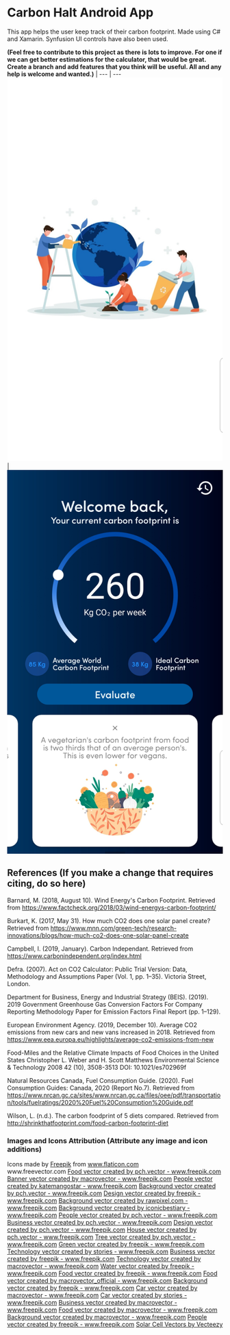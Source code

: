# Carbon Halt Android App
This app helps the user keep track of their carbon footprint. Made using C# and Xamarin. Synfusion UI controls have also been used.

**(Feel free to contribute to this project as there is lots to improve. For one if we can get better estimations for the calculator, that would be great. Create a branch and add features that you think will be useful. All and any help is welcome and wanted.)**
    | 
--- | --- 
![alt text](https://github.com/JimmyXelectroN/Carbon-Halt-Android-App/blob/master/Preview/1.jpg) |   ![alt text](https://github.com/JimmyXelectroN/Carbon-Halt-Android-App/blob/master/Preview/2.jpg)
## References (If you make a change that requires citing, do so here)

Barnard, M. (2018, August 10). Wind Energy's Carbon Footprint. Retrieved from https://www.factcheck.org/2018/03/wind-energys-carbon-footprint/

Burkart, K. (2017, May 31). How much CO2 does one solar panel create? Retrieved from https://www.mnn.com/green-tech/research-innovations/blogs/how-much-co2-does-one-solar-panel-create

Campbell, I. (2019, January). Carbon Independant. Retrieved from https://www.carbonindependent.org/index.html

Defra. (2007). Act on CO2 Calculator: Public Trial Version: Data, Methodology and Assumptions Paper (Vol. 1, pp. 1–35). Victoria Street, London.

Department for Business, Energy and Industrial Strategy (BEIS). (2019). 2019 Government Greenhouse Gas Conversion Factors For Company Reporting Methodology Paper for Emission Factors Final Report (pp. 1–129).

European Environment Agency. (2019, December 10). Average CO2 emissions from new cars and new vans increased in 2018. Retrieved from https://www.eea.europa.eu/highlights/average-co2-emissions-from-new

Food-Miles and the Relative Climate Impacts of Food Choices in the United States
Christopher L. Weber and H. Scott Matthews
Environmental Science & Technology 2008 42 (10), 3508-3513
DOI: 10.1021/es702969f

Natural Resources Canada, Fuel Consumption Guide. (2020). Fuel Consumption Guides: Canada, 2020 (Report No.7). Retrieved from https://www.nrcan.gc.ca/sites/www.nrcan.gc.ca/files/oee/pdf/transportation/tools/fuelratings/2020%20Fuel%20Consumption%20Guide.pdf

Wilson, L. (n.d.). The carbon foodprint of 5 diets compared. Retrieved from http://shrinkthatfootprint.com/food-carbon-footprint-diet

### Images and Icons Attribution (Attribute any image and icon additions)

<div>Icons made by <a href="https://www.flaticon.com/authors/freepik" title="Freepik">Freepik</a> from <a href="https://www.flaticon.com/" title="Flaticon">www.flaticon.com</a></div>
www.freevector.com
<a href="https://www.freepik.com/free-photos-vectors/food">Food vector created by pch.vector - www.freepik.com</a>
<a href="https://www.freepik.com/free-photos-vectors/banner">Banner vector created by macrovector - www.freepik.com</a>
<a href="https://www.freepik.com/free-photos-vectors/people">People vector created by katemangostar - www.freepik.com</a>
<a href="https://www.freepik.com/free-photos-vectors/background">Background vector created by pch.vector - www.freepik.com</a>
<a href="https://www.freepik.com/free-photos-vectors/design">Design vector created by freepik - www.freepik.com</a>
<a href="https://www.freepik.com/free-photos-vectors/background">Background vector created by rawpixel.com - www.freepik.com</a>
<a href="https://www.freepik.com/free-photos-vectors/background">Background vector created by iconicbestiary - www.freepik.com</a>
<a href="https://www.freepik.com/free-photos-vectors/people">People vector created by pch.vector - www.freepik.com</a>
<a href="https://www.freepik.com/free-photos-vectors/business">Business vector created by pch.vector - www.freepik.com</a>
<a href="https://www.freepik.com/free-photos-vectors/design">Design vector created by pch.vector - www.freepik.com</a>
<a href="https://www.freepik.com/free-photos-vectors/house">House vector created by pch.vector - www.freepik.com</a>
<a href="https://www.freepik.com/free-photos-vectors/tree">Tree vector created by pch.vector - www.freepik.com</a>
<a href="https://www.freepik.com/free-photos-vectors/green">Green vector created by freepik - www.freepik.com</a>
<a href="https://www.freepik.com/free-photos-vectors/technology">Technology vector created by stories - www.freepik.com</a>
<a href="https://www.freepik.com/free-photos-vectors/business">Business vector created by freepik - www.freepik.com</a>
<a href="https://www.freepik.com/free-photos-vectors/technology">Technology vector created by macrovector - www.freepik.com</a>
<a href="https://www.freepik.com/free-photos-vectors/water">Water vector created by freepik - www.freepik.com</a>
<a href="https://www.freepik.com/free-photos-vectors/food">Food vector created by freepik - www.freepik.com</a>
<a href="https://www.freepik.com/free-photos-vectors/food">Food vector created by macrovector_official - www.freepik.com</a>
<a href="https://www.freepik.com/free-photos-vectors/background">Background vector created by freepik - www.freepik.com</a>
<a href="https://www.freepik.com/free-photos-vectors/car">Car vector created by macrovector - www.freepik.com</a>
<a href="https://www.freepik.com/free-photos-vectors/car">Car vector created by stories - www.freepik.com</a>
<a href="https://www.freepik.com/free-photos-vectors/business">Business vector created by macrovector - www.freepik.com</a>
<a href="https://www.freepik.com/free-photos-vectors/food">Food vector created by macrovector - www.freepik.com</a>
<a href="https://www.freepik.com/free-photos-vectors/background">Background vector created by macrovector - www.freepik.com</a>
<a href="https://www.freepik.com/free-photos-vectors/people">People vector created by freepik - www.freepik.com</a>
<a href="https://www.vecteezy.com/free-vector/solar-cell">Solar Cell Vectors by Vecteezy</a>
